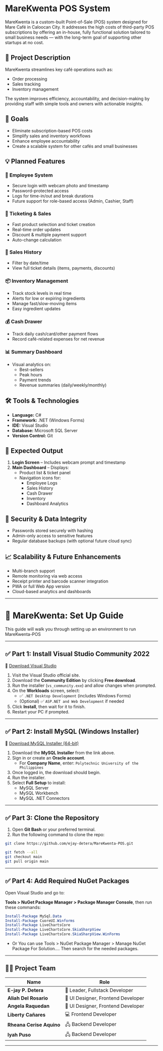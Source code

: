 # MareKwenta POS System

MareKwenta is a custom-built Point-of-Sale (POS) system designed for Mare Café in Caloocan City. It addresses the high costs of third-party POS subscriptions by offering an in-house, fully functional solution tailored to small business needs — with the long-term goal of supporting other startups at no cost.

## 📌 Project Description

MareKwenta streamlines key café operations such as:
- Order processing
- Sales tracking
- Inventory management

The system improves efficiency, accountability, and decision-making by providing staff with simple tools and owners with actionable insights.

## 🎯 Goals

- Eliminate subscription-based POS costs
- Simplify sales and inventory workflows
- Enhance employee accountability
- Create a scalable system for other cafés and small businesses

## 💡 Planned Features

### 👥 Employee System
- Secure login with webcam photo and timestamp
- Password-protected access
- Logs for time-in/out and break durations
- Future support for role-based access (Admin, Cashier, Staff)

### 🧾 Ticketing & Sales
- Fast product selection and ticket creation
- Real-time order updates
- Discount & multiple payment support
- Auto-change calculation

### 📜 Sales History
- Filter by date/time
- View full ticket details (items, payments, discounts)

### 📦 Inventory Management
- Track stock levels in real time
- Alerts for low or expiring ingredients
- Manage fast/slow-moving items
- Easy ingredient updates

### 💰 Cash Drawer
- Track daily cash/card/other payment flows
- Record café-related expenses for net revenue

### 📊 Summary Dashboard
- Visual analytics on:
  - Best-sellers
  - Peak hours
  - Payment trends
  - Revenue summaries (daily/weekly/monthly)

## 🛠️ Tools & Technologies

- **Language:** C#
- **Framework:** .NET (Windows Forms)
- **IDE:** Visual Studio
- **Database:** Microsoft SQL Server
- **Version Control:** Git

## 🚀 Expected Output

1. **Login Screen** – Includes webcam prompt and timestamp
2. **Main Dashboard** – Displays:
   - Product list & ticket panel
   - Navigation icons for:
     - Employee Logs
     - Sales History
     - Cash Drawer
     - Inventory
     - Dashboard Analytics

## 🔐 Security & Data Integrity

- Passwords stored securely with hashing
- Admin-only access to sensitive features
- Regular database backups (with optional future cloud sync)

## 📈 Scalability & Future Enhancements

- Multi-branch support
- Remote monitoring via web access
- Receipt printer and barcode scanner integration
- PWA or full Web App version
- Cloud-based analytics and dashboards

---
# 📘 MareKwenta: Set Up Guide

This guide will walk you through setting up an environment to run MareKwenta-POS

---

## ✅ Part 1: Install Visual Studio Community 2022

🔗 [Download Visual Studio](https://visualstudio.microsoft.com/downloads/)

1. Visit the Visual Studio official site.
2. Download the **Community Edition** by clicking **Free download**.
3. Run the installer (`vs_community.exe`) and allow changes when prompted.
4. On the **Workloads** screen, select:
   - ✅ `.NET Desktop Development` (includes Windows Forms)
   - (Optional) ✅ `ASP.NET and Web Development` if needed
5. Click **Install**, then wait for it to finish.
6. Restart your PC if prompted.

---

## ✅ Part 2: Install MySQL (Windows Installer)

🔗 [Download MySQL Installer (64-bit)](https://dev.mysql.com/downloads/file/?id=541637)

1. Download the **MySQL Installer** from the link above.
2. Sign in or create an **Oracle account**.
   - For **Company Name**, enter: `Polytechnic University of the Philippines`
3. Once logged in, the download should begin.
4. Run the installer.
5. Select **Full Setup** to install:
   - MySQL Server
   - MySQL Workbench
   - MySQL .NET Connectors

---

## ✅ Part 3: Clone the Repository

1. Open **Git Bash** or your preferred terminal.
2. Run the following command to clone the repo:

```bash
git clone https://github.com/ejay-detera/MareKwenta-POS.git
`````
`````bash
git fetch --all
git checkout main
git pull origin main
`````
---
## ✅ Part 4: Add Required NuGet Packages

Open Visual Studio and go to:

**Tools > NuGet Package Manager > Package Manager Console**, then run these commands:

```powershell
Install-Package MySql.Data
Install-Package CuoreUI.Winforms
Install-Package LiveChartsCore
Install-Package LiveChartsCore.SkiaSharpView
Install-Package LiveChartsCore.SkiaSharpView.WinForms
`````
- Or You can use Tools > NuGet Package Manager > Manage NuGet Package For Solution....
Then search for the needed packages.
---

## 👨‍💻 Project Team

| Name                   | Role                          |
|------------------------|-------------------------------|
| **E-jay P. Detera**    | 👑 Leader, Fullstack Developer |
| **Aliah Del Rosario**  | 🎨 UI Designer, Frontend Developer |
| **Angela Raquedan**    | 🎨 UI Designer, Frontend Developer |
| **Liberty Cañares**    | 💻 Frontend Developer           |
| **Rheana Cerise Aquino** | 🖧 Backend Developer           |
| **Iyah Puso**          | 🖧 Backend Developer           |

---

